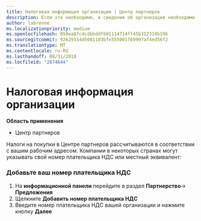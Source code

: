 ```yaml
---
title: Налоговая информация организации | Центр партнеров
description: Если это необходимо, в сведения об организации необходимо добавить номер плательщика НДС
author: labrenne
ms.localizationpriority: medium
ms.openlocfilehash: 050ea8fc4cdbbddf601114714ff45b312318b196
ms.sourcegitcommit: 92629114d5081103bfe555081f69997af4ed56f2
ms.translationtype: MT
ms.contentlocale: ru-RU
ms.lasthandoff: 08/31/2018
ms.locfileid: "2874644"
---
```

# <a name="organization-tax-information"></a>Налоговая информация организации

**Область применения**

-  Центр партнеров

Налоги на покупки в Центре партнеров рассчитываются в соответствии с вашим рабочим адресом. Компании в некоторых странах могут указывать свой номер плательщика НДС или местный эквивалент:

### <a name="add-your-vat-id"></a>Добавьте ваш номер плательщика НДС

1.  На **информационной панели** перейдите в раздел **Партнерство**-> **Предложения**
2.  Щелкните **Добавить номер плательщика НДС**
3.  Введите номер плательщика НДС вашей организации и нажмите кнопку **Далее**





 



